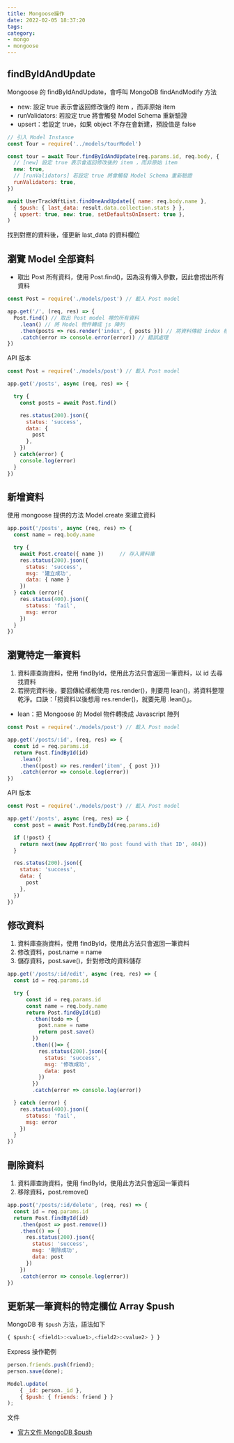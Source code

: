 ```yaml
---
title: Mongoose操作
date: 2022-02-05 18:37:20
tags:
category:
- mongo
- mongoose
---
```

## findByIdAndUpdate

Mongoose 的 findByIdAndUpdate，會呼叫 MongoDB findAndModify 方法

- new: 設定 true 表示會返回修改後的 item ，而非原始 item
- runValidators: 若設定 true 將會觸發 Model Schema 重新驗證
- upsert：若設定 true，如果 object 不存在會新建，預設值是 false

``` js
// 引入 Model Instance
const Tour = require('../models/tourModel')

const tour = await Tour.findByIdAndUpdate(req.params.id, req.body, {
  // [new] 設定 true 表示會返回修改後的 item ，而非原始 item
  new: true,
  // [runValidators] 若設定 true 將會觸發 Model Schema 重新驗證
  runValidators: true,
})
```

``` js
await UserTrackNftList.findOneAndUpdate({ name: req.body.name },
  { $push: { last_data: result.data.collection.stats } },
  { upsert: true, new: true, setDefaultsOnInsert: true },
)
```
找到對應的資料後，僅更新 last_data 的資料欄位

## 瀏覽 Model 全部資料
- 取出 Post 所有資料，使用 Post.find()，因為沒有傳入參數，因此會撈出所有資料

``` js
const Post = require('./models/post') // 載入 Post model

app.get('/', (req, res) => {
  Post.find() // 取出 Post model 裡的所有資料
    .lean() // 將 Model 物件轉成 js 陣列
    .then(posts => res.render('index', { posts })) // 將資料傳給 index 樣板
    .catch(error => console.error(error)) // 錯誤處理
})
```

API 版本
``` js
const Post = require('./models/post') // 載入 Post model

app.get('/posts', async (req, res) => {

  try {
    const posts = await Post.find()

    res.status(200).json({
      status: 'success',
      data: {
        post
      },
    })
  } catch(error) {
    console.log(error)
  }
})
```

## 新增資料
使用 mongoose 提供的方法 Model.create 來建立資料

``` js
app.post('/posts', async (req, res) => {
  const name = req.body.name

  try {
    await Post.create({ name })     // 存入資料庫
    res.status(200).json({
      status: 'success',
      msg: '建立成功',
      data: { name }
    })
  } catch (error){
    res.status(400).json({
      statuss: 'fail',
      msg: error
    })
  }
})
```


## 瀏覽特定一筆資料
1. 資料庫查詢資料，使用 findById，使用此方法只會返回一筆資料，以 id 去尋找資料
2. 若撈完資料後，要回傳給樣板使用 res.render()，則要用 lean()，將資料整理乾淨。口訣：「撈資料以後想用 res.render()，就要先用 .lean()」。
- lean：把 Mongoose 的 Model 物件轉換成 Javascript 陣列


``` js
const Post = require('./models/post') // 載入 Post model

app.get('/posts/:id', (req, res) => {
  const id = req.params.id
  return Post.findById(id)
    .lean()
    .then((post) => res.render('item', { post }))
    .catch(error => console.log(error))
})
```

API 版本
``` js
const Post = require('./models/post') // 載入 Post model

app.get('/posts', async (req, res) => {
  const post = await Post.findById(req.params.id)

  if (!post) {
    return next(new AppError('No post found with that ID', 404))
  }

  res.status(200).json({
    status: 'success',
    data: {
      post
    },
  })
})
```

## 修改資料
1. 資料庫查詢資料，使用 findById，使用此方法只會返回一筆資料
2. 修改資料，post.name = name
3. 儲存資料，post.save()，針對修改的資料儲存

``` js
app.get('/posts/:id/edit', async (req, res) => {
  const id = req.params.id

  try {
      const id = req.params.id
      const name = req.body.name
      return Post.findById(id)
        .then(todo => {
          post.name = name
          return post.save()
        })
        .then(()=> {
          res.status(200).json({
            status: 'success',
            msg: '修改成功',
            data: post
          })
        })
        .catch(error => console.log(error))

  } catch (error) {
    res.status(400).json({
      statuss: 'fail',
      msg: error
    })
  }
})
```

## 刪除資料
1. 資料庫查詢資料，使用 findById，使用此方法只會返回一筆資料
2. 移除資料，post.remove()

``` js
app.post('/posts/:id/delete', (req, res) => {
  const id = req.params.id
  return Post.findById(id)
    .then(post => post.remove())
    .then(() => {
      res.status(200).json({
        status: 'success',
        msg: '刪除成功',
        data: post
      })
    })
    .catch(error => console.log(error))
})
```


## 更新某一筆資料的特定欄位 Array $push
MongoDB 有 `$push` 方法，語法如下
``` sql
{ $push:{ <field1>:<value1>,<field2>:<value2> } }
```

Express 操作範例
``` js
person.friends.push(friend);
person.save(done);

Model.update(
    { _id: person._id }, 
    { $push: { friends: friend } }
);
```

文件
- [官方文件 MongoDB $push](https://docs.mongodb.com/manual/reference/operator/update/push/#up._S_push)